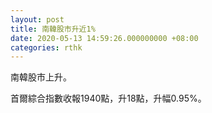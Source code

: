 ```yaml
---
layout: post
title: 南韓股市升近1%
date: 2020-05-13 14:59:26.000000000 +08:00
categories: rthk
---
```


南韓股市上升。

首爾綜合指數收報1940點，升18點，升幅0.95%。
